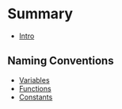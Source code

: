 # Summary

* [Intro](README.md)

## Naming Conventions

* [Variables](variable-names.md)
* [Functions](functions.md)
* [Constants](constants.md)

